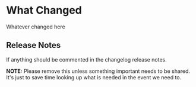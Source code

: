 # What Changed
Whatever changed here

## Release Notes
If anything should be commented in the changelog release notes.

**NOTE:** Please remove this unless something important needs to be shared.
It's just to save time looking up what is needed in the event we need to.

